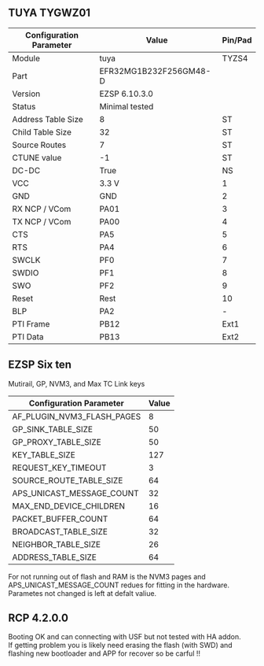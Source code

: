 ## TUYA TYGWZ01

Configuration Parameter | Value | Pin/Pad
-- | -- | --
Module | tuya | TYZS4
Part | EFR32MG1B232F256GM48-D
Version | EZSP 6.10.3.0
Status |  Minimal tested
Address Table Size | 8 | ST
Child Table Size | 32 | ST
Source Routes | 7 | ST
CTUNE value | -1 | ST
DC-DC | True | NS
VCC | 3.3 V | 1
GND | GND| 2
RX NCP / VCom | PA01 | 3
TX NCP / VCom | PA00 | 4
CTS | PA5 | 5
RTS | PA4 | 6
SWCLK | PF0 | 7
SWDIO | PF1 | 8
SWO | PF2 | 9
Reset | Rest | 10
BLP | PA2 | -
PTI Frame | PB12 | Ext1
PTI Data | PB13 | Ext2

## EZSP Six ten 

Mutirail, GP, NVM3, and  Max TC Link keys

Configuration Parameter | Value | 
-- | -- | 
AF_PLUGIN_NVM3_FLASH_PAGES | 8
GP_SINK_TABLE_SIZE | 50
GP_PROXY_TABLE_SIZE | 50
KEY_TABLE_SIZE | 127
REQUEST_KEY_TIMEOUT | 3
SOURCE_ROUTE_TABLE_SIZE | 64
APS_UNICAST_MESSAGE_COUNT | 32
MAX_END_DEVICE_CHILDREN | 16
PACKET_BUFFER_COUNT | 64
BROADCAST_TABLE_SIZE | 32
NEIGHBOR_TABLE_SIZE | 26
ADDRESS_TABLE_SIZE | 64

For not running out of flash and RAM is the NVM3 pages and APS_UNICAST_MESSAGE_COUNT redues for fitting in the hardware.  
Parametes not changed is left at defalt valiue.  
  
## RCP 4.2.0.0
Booting OK and can connecting with USF but not tested with HA addon.  
If getting problem you is likely need erasing the flash (with SWD) and flashing new bootloader and APP for recover so be carful !!
